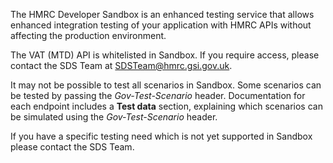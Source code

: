 The HMRC Developer Sandbox is an enhanced testing service that allows enhanced integration testing of your application with HMRC APIs without affecting the production environment.

The VAT (MTD) API is whitelisted in Sandbox. If you require access, please contact the SDS Team at SDSTeam@hmrc.gsi.gov.uk.

It may not be possible to test all scenarios in Sandbox. Some scenarios can be tested by passing the _Gov-Test-Scenario_ header. Documentation for each endpoint includes a **Test data** section, explaining which scenarios
can be simulated using the _Gov-Test-Scenario_ header. 

If you have a specific testing need which is not yet supported in Sandbox please contact the SDS Team.
